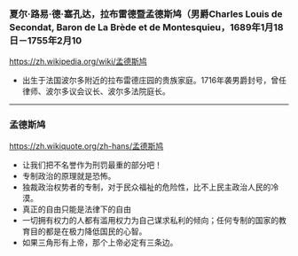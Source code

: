 ### 夏尔·路易·德·塞孔达，拉布雷德暨孟德斯鸠（男爵Charles Louis de Secondat, Baron de La Brède et de Montesquieu，1689年1月18日－1755年2月10
https://zh.wikipedia.org/wiki/孟德斯鸠
- 出生于法国波尔多附近的拉布雷德庄园的贵族家庭。1716年袭男爵封号，曾任律师、波尔多议会议长、波尔多法院庭长。
---
### 孟德斯鸠
https://zh.wikiquote.org/zh-hans/孟德斯鸠
- 让我们把不名誉作为刑罚最重的部分吧！
- 专制政治的原理就是恐怖。
- 独裁政治权势者的专制，对于民众福祉的危险性，比不上民主政治人民的冷漠。
- 真正的自由只能是法律下的自由
- 一切拥有权力的人都有滥用权力为自己谋求私利的倾向；任何专制的国家的教育目的都是在极力降低国民的心智。
- 如果三角形有上帝，那个上帝必定有三条边。